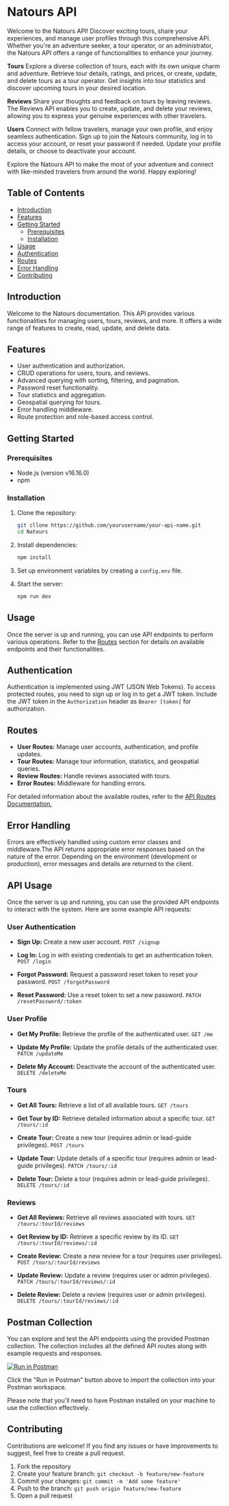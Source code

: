 # Natours API

Welcome to the Natours API! Discover exciting tours, share your experiences, and manage user profiles through this comprehensive API. Whether you're an adventure seeker, a tour operator, or an administrator, the Natours API offers a range of functionalities to enhance your journey.

**Tours**
Explore a diverse collection of tours, each with its own unique charm and adventure. Retrieve tour details, ratings, and prices, or create, update, and delete tours as a tour operator. Get insights into tour statistics and discover upcoming tours in your desired location.

**Reviews**
Share your thoughts and feedback on tours by leaving reviews. The Reviews API enables you to create, update, and delete your reviews, allowing you to express your genuine experiences with other travelers.

**Users**
Connect with fellow travelers, manage your own profile, and enjoy seamless authentication. Sign up to join the Natours community, log in to access your account, or reset your password if needed. Update your profile details, or choose to deactivate your account.

Explore the Natours API to make the most of your adventure and connect with like-minded travelers from around the world. Happy exploring!

## Table of Contents

- [Introduction](#introduction)
- [Features](#features)
- [Getting Started](#getting-started)
  - [Prerequisites](#prerequisites)
  - [Installation](#installation)
- [Usage](#usage)
- [Authentication](#authentication)
- [Routes](#routes)
- [Error Handling](#error-handling)
- [Contributing](#contributing)

## Introduction

Welcome to the Natours documentation. This API provides various functionalities for managing users, tours, reviews, and more. It offers a wide range of features to create, read, update, and delete data.

## Features

- User authentication and authorization.
- CRUD operations for users, tours, and reviews.
- Advanced querying with sorting, filtering, and pagination.
- Password reset functionality.
- Tour statistics and aggregation.
- Geospatial querying for tours.
- Error handling middleware.
- Route protection and role-based access control.

## Getting Started

### Prerequisites

- Node.js (version v16.16.0)
- npm

### Installation

1. Clone the repository:

   ```bash
   git cllone https://github.com/yourusername/your-api-name.git
   cd Natours
   ```

2. Install dependencies:

   ```bash
   npm install
   ```

3. Set up environment variables by creating a `config.env` file.

4. Start the server:

   ```bash
   npm run dev
   ```

## Usage

Once the server is up and running, you can use API endpoints to perform various operations. Refer to the [Routes](#routes) section for details on available endpoints and their functionalities.

## Authentication

Authentication is implemented using JWT (JSON Web Tokens). To access protected routes, you need to sign up or log in to get a JWT token. Include the JWT token in the `Authorization` header as `Bearer [token]` for authorization.

## Routes

- **User Routes:** Manage user accounts, authentication, and profile updates.
- **Tour Routes:** Manage tour information, statistics, and geospatial queries.
- **Review Routes:** Handle reviews associated with tours.
- **Error Routes:** Middleware for handling errors.

For detailed information about the available routes, refer to the [API Routes Documentation.](#api-usage)

## Error Handling

Errors are effectively handled using custom error classes and middleware.The API returns appropriate error responses based on the nature of the error. Depending on the environment (development or production), error messages and details are returned to the client.

## API Usage

Once the server is up and running, you can use the provided API endpoints to interact with the system. Here are some example API requests:

### User Authentication

- **Sign Up:** Create a new user account.
  `POST /signup`

- **Log In:** Log in with existing credentials to get an authentication token.
  `POST /login`

- **Forgot Password:** Request a password reset token to reset your password.
  `POST /forgotPassword`

- **Reset Password:** Use a reset token to set a new password.
  `PATCH /resetPassword/:token`

### User Profile

- **Get My Profile:** Retrieve the profile of the authenticated user.
  `GET /me`

- **Update My Profile:** Update the profile details of the authenticated user.
  `PATCH /updateMe`

- **Delete My Account:** Deactivate the account of the authenticated user.
  `DELETE /deleteMe`

### Tours

- **Get All Tours:** Retrieve a list of all available tours.
  `GET /tours`

- **Get Tour by ID:** Retrieve detailed information about a specific tour.
  `GET /tours/:id`

- **Create Tour:** Create a new tour (requires admin or lead-guide privileges).
  `POST /tours`

- **Update Tour:** Update details of a specific tour (requires admin or lead-guide privileges).
  `PATCH /tours/:id`

- **Delete Tour:** Delete a tour (requires admin or lead-guide privileges).
  `DELETE /tours/:id`

### Reviews

- **Get All Reviews:** Retrieve all reviews associated with tours.
  `GET /tours/:tourId/reviews`

- **Get Review by ID:** Retrieve a specific review by its ID.
  `GET /tours/:tourId/reviews/:id`

- **Create Review:** Create a new review for a tour (requires user privileges).
  `POST /tours/:tourId/reviews`

- **Update Review:** Update a review (requires user or admin privileges).
  `PATCH /tours/:tourId/reviews/:id`

- **Delete Review:** Delete a review (requires user or admin privileges).
  `DELETE /tours/:tourId/reviews/:id`

## Postman Collection

You can explore and test the API endpoints using the provided Postman collection. The collection includes all the defined API routes along with example requests and responses.

[![Run in Postman](https://run.pstmn.io/button.svg)](https://www.getpostman.com/collections/YOUR_POSTMAN_COLLECTION_ID)

Click the "Run in Postman" button above to import the collection into your Postman workspace.

Please note that you'll need to have Postman installed on your machine to use the collection effectively.

## Contributing

Contributions are welcome! If you find any issues or have improvements to suggest, feel free to create a pull request.

1. Fork the repository
2. Create your feature branch: `git checkout -b feature/new-feature`
3. Commit your changes: `git commit -m 'Add some feature'`
4. Push to the branch: `git push origin feature/new-feature`
5. Open a pull request
